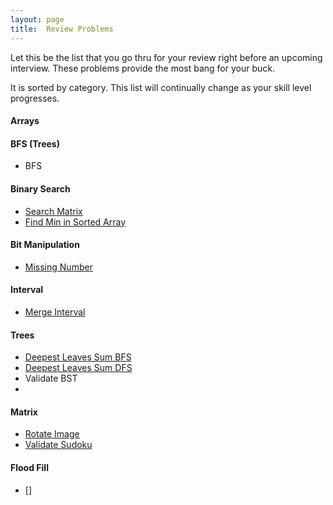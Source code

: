 ```yaml
---
layout: page
title:  Review Problems
---
```


Let this be the list that you go thru for your review right before an upcoming interview. These problems provide the most bang for your buck.

It is sorted by category. This list will continually change as your skill level progresses.

#### Arrays


#### BFS (Trees)

- BFS

#### Binary Search

- [Search Matrix](/problems/matrixSearch)
- [Find Min in Sorted Array](/problems/findMinInSortedArray)

#### Bit Manipulation

- [Missing Number](/problems/missingNumber)


#### Interval

- [Merge Interval](/problems/mergeIntervals)

#### Trees

- [Deepest Leaves Sum BFS](/problems/deepestLeavesSumBFS)
- [Deepest Leaves Sum DFS](/problems/deepestLeavesSumDFS)
- Validate BST
- 

#### Matrix

- [Rotate Image](/problems/rotateImage)
- [Validate Sudoku](/problems/validateSudoku)

#### Flood Fill

- []